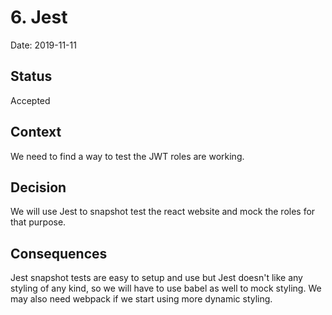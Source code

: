# 6. Jest

Date: 2019-11-11

## Status

Accepted

## Context

We need to find a way to test the JWT roles are working.

## Decision

We will use Jest to snapshot test the react website and mock the roles for that purpose.

## Consequences

Jest snapshot tests are easy to setup and use but Jest doesn't like any styling of any kind, so we will have to use babel as well to mock styling. We may also need webpack if we start using more dynamic styling.
